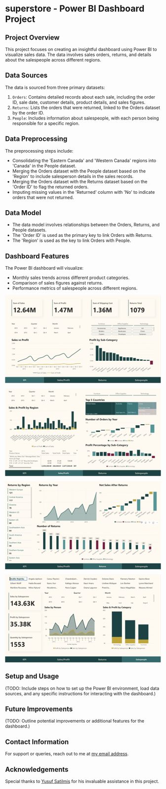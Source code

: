 # superstore - Power BI Dashboard Project

## Project Overview
This project focuses on creating an insightful dashboard using Power BI to visualize sales data. The data involves sales orders, returns, and details about the salespeople across different regions.

## Data Sources
The data is sourced from three primary datasets:
1. `Orders`: Contains detailed records about each sale, including the order ID, sale date, customer details, product details, and sales figures.
2. `Returns`: Lists the orders that were returned, linked to the Orders dataset by the order ID.
3. `People`: Includes information about salespeople, with each person being responsible for a specific region.

## Data Preprocessing
The preprocessing steps include:
- Consolidating the 'Eastern Canada' and 'Western Canada' regions into 'Canada' in the People dataset.
- Merging the Orders dataset with the People dataset based on the 'Region' to include salesperson details in the sales records.
- Merging the Orders dataset with the Returns dataset based on the 'Order ID' to flag the returned orders.
- Imputing missing values in the 'Returned' column with 'No' to indicate orders that were not returned.

## Data Model
- The data model involves relationships between the Orders, Returns, and People datasets.
- The 'Order ID' is used as the primary key to link Orders with Returns.
- The 'Region' is used as the key to link Orders with People.

## Dashboard Features
The Power BI dashboard will visualize:
- Monthly sales trends across different product categories.
- Comparison of sales figures against returns.
- Performance metrics of salespeople across different regions.

![kpi](assets/kpi.png)

![kpi](assets/sales.png)

![kpi](assets/returns.png)

![kpi](assets/salespeople.png)

## Setup and Usage
(TODO: Include steps on how to set up the Power BI environment, load data sources, and any specific instructions for interacting with the dashboard.)

## Future Improvements
(TODO: Outline potential improvements or additional features for the dashboard.)

## Contact Information
For support or queries, reach out to me at [my email address](mailto:albertevieites@gmail.com).

## Acknowledgements
Special thanks to [Yusuf Satilmis](https://github.com/yusufsjustit) for his invaluable assistance in this project.


